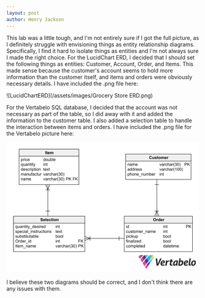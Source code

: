 ```yaml
---
layout: post
author: Henry Jackson
---
```

This lab was a little tough, and I'm not entirely sure if I got the full picture, as I definitely struggle with envisioning things as entity relationship diagrams. Specifically, I find it hard to isolate things as entities and I'm not always sure I made the right choice.
For the LucidChart ERD, I decided that I should set the following things as entities: Customer, Account, Order, and Items. This made sense because the customer's account seems to hold more information than the customer itself, and items and orders were obviously necessary details. I have included the .png file here:

![LucidChartERD](/assets/images/Grocery Store ERD.png)

For the Vertabelo SQL database, I decided that the account was not necessary as part of the table, so I did away with it and added the information to the customer table. I also added a selection table to handle the interaction between items and orders. I have included the .png file for the Vertabelo picture here:

![VertabeloDiagram](/assets/images/Grocery_Store-2023-09-25_19-42.png)

I believe these two diagrams should be correct, and I don't think there are any issues with them.